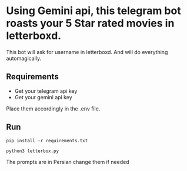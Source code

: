 # Using Gemini api, this telegram bot roasts your 5 Star rated movies in letterboxd.
This bot will ask for username in letterboxd. And will do everything automagically.

## Requirements

- Get your telegram api key
- Get your gemini api key

Place them accordingly in the .env file.

## Run

`pip install -r requirements.txt`

`python3 letterbox.py`


The prompts are in Persian change them if needed
